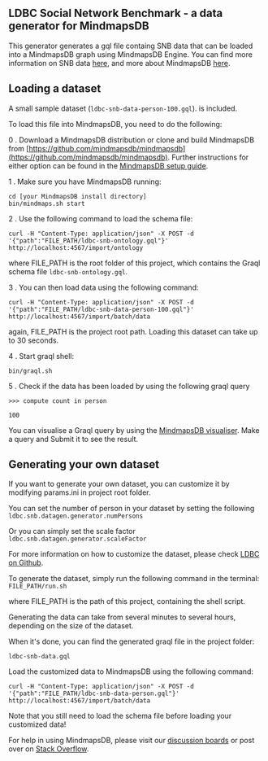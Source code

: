 ## LDBC Social Network Benchmark - a data generator for MindmapsDB

This generator generates a gql file containg SNB data that can be loaded into a MindmapsDB graph using MindmapsDB Engine. You can find more information on SNB data [here](https://github.com/ldbc/ldbc_snb_datagen), and more about MindmapsDB [here](https://mindmaps.io/pages/index.html). 

## Loading a dataset

A small sample dataset (`ldbc-snb-data-person-100.gql`). is included.

To load this file into MindmapsDB, you need to do the following:

0 . Download a MindmapsDB distribution or clone and build MindmapsDB from [https://github.com/mindmapsdb/mindmapsdb](https://github.com/mindmapsdb/mindmapsdb). Further instructions for either option can be found in the [MindmapsDB setup guide](https://mindmaps.io/pages/documentation/get-started/setup-guide.html).

1 . Make sure you have MindmapsDB running:
```
cd [your MindmapsDB install directory]
bin/mindmaps.sh start
```

2 . Use the following command to load the schema file:

``` curl -H "Content-Type: application/json" -X POST -d '{"path":"FILE_PATH/ldbc-snb-ontology.gql"}' http://localhost:4567/import/ontology ```

where FILE_PATH is the root folder of this project, which contains the Graql schema file `ldbc-snb-ontology.gql`.

3 . You can then load data using the following command:

``` curl -H "Content-Type: application/json" -X POST -d '{"path":"FILE_PATH/ldbc-snb-data-person-100.gql"}' http://localhost:4567/import/batch/data ```

again, FILE_PATH is the project root path. Loading this dataset can take up to 30 seconds.

4 . Start graql shell:

```
bin/graql.sh
```

5 . Check if the data has been loaded by using the following graql query

``` >>> compute count in person ```

``` 100 ```

You can visualise a Graql query by using the [MindmapsDB visualiser](http://localhost:4567/#/shell). Make a query and Submit it to see the result.

## Generating your own dataset

If you want to generate your own dataset, you can customize it by modifying params.ini in project root folder.

You can set the number of person in your dataset by setting the following
``` ldbc.snb.datagen.generator.numPersons ```

Or you can simply set the scale factor
``` ldbc.snb.datagen.generator.scaleFactor ```

For more information on how to customize the dataset, please check [LDBC on Github](https://github.com/ldbc/ldbc_snb_datagen).

To generate the dataset, simply run the following command in the terminal:
``` FILE_PATH/run.sh ```

where FILE_PATH is the path of this project, containing the shell script.

Generating the data can take from several minutes to several hours,
depending on the size of the dataset.

When it's done, you can find the generated graql file in the project folder:

``` ldbc-snb-data.gql ```

Load the customized data to MindmapsDB using the following command:

``` curl -H "Content-Type: application/json" -X POST -d '{"path":"FILE_PATH/ldbc-snb-data-person.gql"}' http://localhost:4567/import/batch/data ```

Note that you still need to load the schema file before loading your customized data!

For help in using MindmapsDB, please visit our [discussion boards](https://discuss.mindmaps.io) or post over on [Stack Overflow](http://stackoverflow.com/questions/tagged/graql). 
